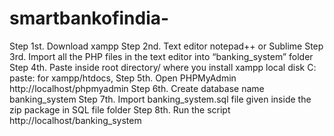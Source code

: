 # smartbankofindia-

Step 1st. Download xampp
Step 2nd. Text editor notepad++ or Sublime
Step 3rd. Import all the PHP files in the text editor into “banking_system” folder
Step 4th. Paste inside root directory/ where you install xampp local disk C: paste: for xampp/htdocs,
Step 5th. Open PHPMyAdmin http://localhost/phpmyadmin
Step 6th. Create database name banking_system
Step 7th. Import banking_system.sql file given inside the zip package in SQL file folder
Step 8th. Run the script http://localhost/banking_system


